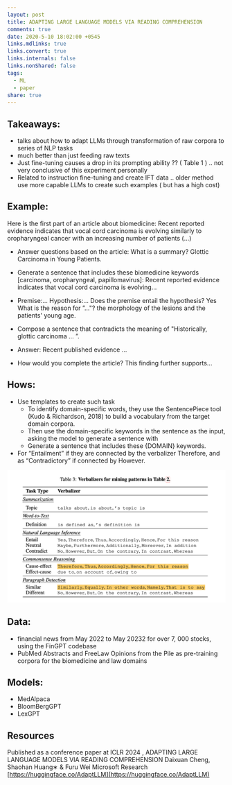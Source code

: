 ```yaml
---
layout: post
title: ADAPTING LARGE LANGUAGE MODELS VIA READING COMPREHENSION
comments: true
date: 2020-5-10 18:02:00 +0545
links.mdlinks: true
links.convert: true
links.internals: false
links.nonShared: false
tags:
  - ML
  - paper
share: true
---
```

## Takeaways:
- talks about how to adapt LLMs through transformation of raw corpora to series of NLP tasks
- much better than just feeding raw texts 
- Just fine-tuning causes a drop in its prompting ability ?? ( Table 1 ) .. not very conclusive of this experiment personally
- Related to instruction fine-tuning and create IFT data .. older method use more capable LLMs to create such examples ( but has a high cost)

## Example: 

Here is the first part of an article about biomedicine: Recent reported evidence indicates that vocal cord carcinoma is evolving similarly to oropharyngeal cancer with an increasing number of patients (...) 

- Answer questions based on the article: What is a summary? Glottic Carcinoma in Young Patients.

- Generate a sentence that includes these biomedicine keywords [carcinoma, oropharyngeal, papillomavirus]: Recent reported evidence indicates that vocal cord carcinoma is evolving...

- Premise:... Hypothesis:... Does the premise entail the hypothesis? Yes What is the reason for ”..."? the morphology of the lesions and the patients' young age.

- Compose a sentence that contradicts the meaning of "Historically, glottic carcinoma ... ”.  
- Answer: Recent published evidence ...

- How would you complete the article? This finding further supports...


## Hows:
- Use templates to create such task 
	- To identify domain-specific words, they  use the SentencePiece tool (Kudo & Richardson, 2018) to build a vocabulary from the target domain corpora.
	- Then use the domain-specific keywords in the sentence as the input, asking the model to generate a sentence with
	- Generate a sentence that includes these {DOMAIN} keywords.
- For  “Entailment” if they are connected by the verbalizer Therefore, and as “Contradictory” if connected by However.

![Pasted image 20240925103354.png](Pasted%20image%2020240925103354.png)
## Data:
- financial news from May 2022 to May 20232 for over 7, 000 stocks, using the FinGPT codebase
- PubMed Abstracts and FreeLaw Opinions from the Pile as pre-training corpora for the biomedicine and law domains

## Models:
- MedAlpaca
- BloomBergGPT
- LexGPT

##  Resources

Published as a conference paper at ICLR 2024 , 
ADAPTING LARGE LANGUAGE MODELS VIA READING COMPREHENSION
Daixuan Cheng, Shaohan Huang∗ & Furu Wei Microsoft Research
[https://huggingface.co/AdaptLLM](https://huggingface.co/AdaptLLM)